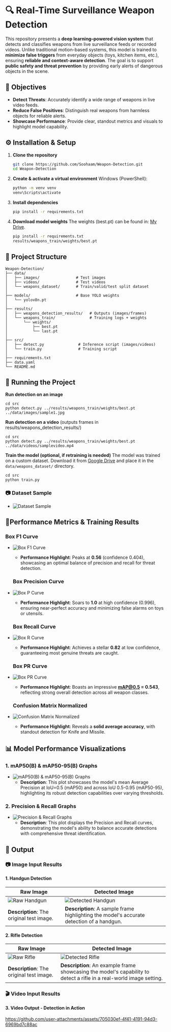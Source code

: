 # 🔍 Real-Time Surveillance Weapon Detection  

This repository presents a **deep learning–powered vision system** that detects and classifies weapons from live surveillance feeds or recorded videos. Unlike traditional motion-based systems, this model is trained to **minimize false triggers** from everyday objects (toys, kitchen items, etc.), ensuring **reliable and context-aware detection**. The goal is to support **public safety and threat prevention** by providing early alerts of dangerous objects in the scene.  

## 🎯 Objectives
- **Detect Threats**: Accurately identify a wide range of weapons in live video feeds.
- **Reduce False Positives**: Distinguish real weapons from harmless objects for reliable alerts.
- **Showcase Performance**: Provide clear, standout metrics and visuals to highlight model capability.

## ⚙️ Installation & Setup

1. **Clone the repository**
   ```bash
   git clone https://github.com/Soohaam/Weapon-Detection.git
   cd Weapon-Detection
2. **Create & activate a virtual environment**
    Windows (PowerShell):
   ```bash
   python -m venv venv
   venv\Scripts\activate
3. **Install dependencies**
   ```bash
   pip install -r requirements.txt
3. **Download model weights**
   The weights (best.pt) can be found in: [My Drive](https://drive.google.com/drive/folders/1894yIs5YOcNfqNlah3vHarlOgASgqV2u?usp=sharing).
    ```bash
   pip install -r requirements.txt
   results/weapons_train/weights/best.pt

## 📂 Project Structure
  
    Weapon-Detection/
    ├── data/
    │   ├── images/                # Test images
    │   ├── videos/                # Test videos
    │   └── weapons_dataset/       # Train/valid/test split dataset
    │
    ├── models/                    # Base YOLO weights
    │   └── yolov8n.pt
    │
    ├── results/
    │   ├── weapons_detection_results/   # Outputs (images/frames)
    │   └── weapons_train/               # Training logs + weights
    │       └── weights/
    │           ├── best.pt
    │           └── last.pt
    │
    ├── src/
    │   ├── detect.py               # Inference script (images/videos)
    │   └── train.py                # Training script
    │
    ├── requirements.txt
    ├── data.yaml
    └── README.md

## 🚀 Running the Project
  **Run detection on an image**
  
    cd src
    python detect.py ../results/weapons_train/weights/best.pt ../data/images/sample1.jpg

  **Run detection on a video** (outputs frames in results/weapons_detection_results/)

    cd src
    python detect.py ../results/weapons_train/weights/best.pt ../data/videos/samplevideo.mp4

  **Train the model (optional, if retraining is needed)**
  The model was trained on a custom dataset. Download it from [Google Drive](https://drive.google.com/drive/folders/1Gick9JB1cAszFf3T8wkVGC7Qub-k5rxn?usp=sharing) and place it in the `data/weapons_dataset/` directory.

    cd src
    python train.py
   ### 📷 Dataset Sample
- ![Dataset Sample](results/weapons_train/val_batch0_labels.jpg)

## 🌟Performance Metrics & Training Results
   ### Box F1 Curve
- ![Box F1 Curve](results/weapons_train/BoxF1_curve.png)  
  - **Performance Highlight**: Peaks at **0.56** (confidence 0.404), showcasing an optimal balance of precision and recall for threat detection.

   ### Box Precision Curve
- ![Box P Curve](results/weapons_train/BoxP_curve.png)  
  - **Performance Highlight**: Soars to **1.0** at high confidence (0.996), ensuring near-perfect accuracy and minimizing false alarms on toys or utensils.

   ### Box Recall Curve
- ![Box R Curve](results/weapons_train/BoxR_curve.png)  
  - **Performance Highlight**: Achieves a stellar **0.82** at low confidence, guaranteeing most genuine threats are caught.

   ### Box PR Curve
- ![Box PR Curve](results/weapons_train/BoxPR_curve.png)  
  - **Performance Highlight**: Boasts an impressive **mAP@0.5 = 0.543**, reflecting strong overall detection across all weapon classes.

   ### Confusion Matrix Normalized
- ![Confusion Matrix Normalized](results/weapons_train/confusion_matrix_normalized.png)  
  - **Performance Highlight**: Reveals a **solid average accuracy**, with standout detection for Knife and Missile.

## 📊 Model Performance Visualizations

### 1. mAP50(B) & mAP50-95(B) Graphs
- ![mAP50(B) & mAP50-95(B) Graphs](results/metrics1.png)  
  - **Description**: This plot showcases the model's mean Average Precision at IoU=0.5 (mAP50) and across IoU 0.5-0.95 (mAP50-95), highlighting its robust detection capabilities over varying thresholds.

### 2. Precision & Recall Graphs
- ![Precision & Recall Graphs](results/metrics2.png)  
  - **Description**: This plot displays the Precision and Recall curves, demonstrating the model's ability to balance accurate detections with comprehensive threat identification.
 
## 🎥 Output

### 📷 Image Input Results

#### 1. Handgun Detection
| Raw Image                                      | Detected Image                                  |
|------------------------------------------------|-------------------------------------------------|
| ![Raw Handgun](data/images/sample4.jpeg) | ![Detected Handgun](results/weapons_detection_results/sample4.jpg) |
| **Description**: The original test image.      | **Description**: A sample frame highlighting the model's accurate detection of a handgun. |

#### 2. Rifle Detection
| Raw Image                                      | Detected Image                                  |
|------------------------------------------------|-------------------------------------------------|
| ![Raw Rifle](data/images/sample3.jpg) | ![Detected Rifle](results/weapons_detection_results/sample3.jpg) |
| **Description**: The original test image.      | **Description**: An example frame showcasing the model's capability to detect a rifle in a real-world image setting. |

### 🎬 Video Input Results

#### 3. Video Output - Detection in Action

https://github.com/user-attachments/assets/705030ef-4f41-4191-94d3-6969bd7c88ac




